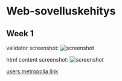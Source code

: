 # Web-sovelluskehitys

## Week 1

validator screenshot:
![screenshot](/Week1/validator.png)

html content screenshot:
![screenshot](/Week1/viikko1html.png)

[users.metropolia link](https://users.metropolia.fi/~patrikhy/wskTehtavat/Viikko1/)
